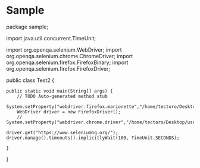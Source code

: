 # Sample
package sample;

import java.util.concurrent.TimeUnit;

import org.openqa.selenium.WebDriver;
import org.openqa.selenium.chrome.ChromeDriver;
import org.openqa.selenium.firefox.FirefoxBinary;
import org.openqa.selenium.firefox.FirefoxDriver;

public class Test2 {

	public static void main(String[] args) {
		// TODO Auto-generated method stub
		System.setProperty("webdriver.firefox.marionette","/home/tectoro/Desktop/usr/geckodriver.exe");
		WebDriver driver = new FirefoxDriver();
		// System.setProperty("webdriver.chrome.driver","/home/tectoro/Desktop/usr/chromedriver.exe");
		
	driver.get("https://www.seleniumhq.org/");
	driver.manage().timeouts().implicitlyWait(100, TimeUnit.SECONDS);
	
	}

}
